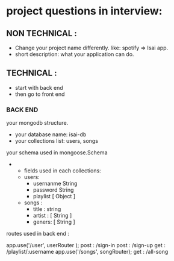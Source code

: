 # project questions in interview:

## NON TECHNICAL :

- Change your project name differently. like: spotify => Isai app.
- short description: what your application can do.

## TECHNICAL :

- start with back end
- then go to front end

### BACK END

your mongodb structure.

- your database name: isai-db
- your collections list: users, songs

      
your schema used in mongoose.Schema

- - fields used in each collections:
  - users:
    - usernanme  String
    - password   String
    - playlist
         [ Object ]
  - songs :
    - title : string
    - artist : [ String ]
    - geners: [ String ]

routes used in back end :

   app.use('/user', userRouter );
         post : /sign-in
         post : /sign-up
         get  : /playlist/:username 
    app.use('/songs', songRouter);
        get : /all-song

      
